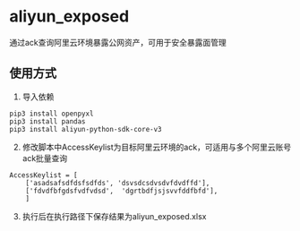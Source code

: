 # aliyun_exposed
通过ack查询阿里云环境暴露公网资产，可用于安全暴露面管理

## 使用方式
1. 导入依赖
```
pip3 install openpyxl
pip3 install pandas
pip3 install aliyun-python-sdk-core-v3
```
2. 修改脚本中AccessKeylist为目标阿里云环境的ack，可适用与多个阿里云账号ack批量查询
```
AccessKeylist = [
	['asadsafsdfdsfsdfds', 'dsvsdcsdvsdvfdvdffd'],
	['fdvdfbfgdsfvdfvdsd',  'dgrtbdfjsjsvvfddfbfd'],
	]
```
3. 执行后在执行路径下保存结果为aliyun_exposed.xlsx
